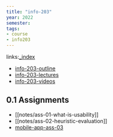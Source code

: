 ```yaml
---
title: "info-203"
year: 2022
semester: 
tags: 
- course
- info203
---
```

links:[_index](_index.md)

- [info-203-outline](notes/info-203-outline.md)
- [info-203-lectures](notes/info-203-lectures.md)
- [info-203-videos](notes/info-203-videos.md)

## 0.1 Assignments

- [[notes/ass-01-what-is-usability]]
- [[notes/ass-02-heuristic-evaluation]]
- [mobile-app-ass-03](203-mobile-app/mobile-app-ass-03.md)